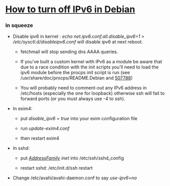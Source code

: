 # [How to turn off IPv6 in Debian](http://wiki.debian.org/DebianIPv6#How_to_turn_off_IPv6)

### In squeeze

  * Disable ipv6 in kernel : _echo net.ipv6.conf.all.disable_ipv6=1 > /etc/sysctl.d/disableipv6.conf_ will disable ipv6 at next reboot.

    * fetchmail will stop sending dns AAAA queries.
    * If you've built a custom kernel with IPv6 as a module be aware that due to a race condition with the init scripts you'll need to load the ipv6 module before the procps init script is run (see /usr/share/doc/procps/README.Debian and [507788](http://bugs.debian.org/507788))

    * You will probably need to comment-out any IPv6 address in /etc/hosts (especially the one for loopback) otherwise ssh will fail to forward ports (or you must always use -4 to ssh).
  * In exim4:
    * put _disable_ipv6 = true_ into your exim configuration file

    * run _update-exim4.conf_

    * then restart exim4
  * In sshd:
    * put _[AddressFamily](http://wiki.debian.org/AddressFamily) inet_ into /etc/ssh/sshd_config

    * restart sshd: /etc/init.d/ssh restart
  * Change /etc/avahi/avahi-daemon.conf to say _use-ipv6=no_
